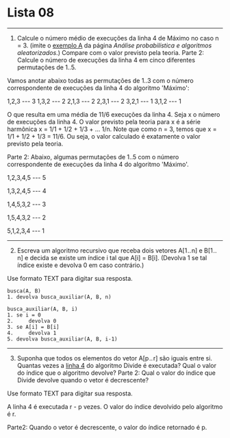 # Lista 08

***

1) Calcule o número médio de execuções da linha 4 de  Máximo no caso n = 3. (imite o [exemplo A](https://edisciplinas.usp.br/mod/assign/hiring.html#example-A) da página *Análise probabilística e algoritmos aleatorizados*.) Compare com  o valor previsto pela teoria. Parte 2: Calcule o número de execuções da linha 4  em cinco diferentes permutações de 1..5.

Vamos anotar abaixo todas as permutações de 1..3 com o número correspondente de execuções da linha 4 do algoritmo 'Máximo':



1,2,3 --- 3
1,3,2 --- 2
2,1,3 --- 2
2,3,1 --- 2
3,2,1 --- 1
3,1,2 --- 1

O que resulta em uma média de 11/6 execuções da linha 4. Seja x o número de execuções da linha 4. O valor previsto pela teoria para x é a série harmônica x = 1/1 + 1/2 + 1/3 + ... 1/n. Note que como n = 3, temos que x = 1/1 + 1/2 + 1/3 = 11/6. Ou seja, o valor calculado é exatamente o valor previsto pela teoria.

Parte 2: Abaixo, algumas permutações de 1..5 com o número correspondente de execuções da linha 4 do algoritmo 'Máximo'.

1,2,3,4,5 --- 5

1,3,2,4,5 --- 4

1,4,5,3,2 --- 3

1,5,4,3,2 --- 2

5,1,2,3,4 --- 1

***

2) Escreva  um algoritmo recursivo que receba dois vetores  A[1 .. n] e B[1 .. n] e decida se existe um índice i tal que A[i] = B[i]. (Devolva 1 se tal índice existe e devolva 0 em caso contrário.)

Use formato TEXT para digitar sua resposta.

```
busca(A, B)
1. devolva busca_auxiliar(A, B, n)

busca_auxiliar(A, B, i)
1. se i = 0
2.     devolva 0
3. se A[i] = B[i]
4.     devolva 1
5. devolva busca_auxiliar(A, B, i-1)
```



***

3) Suponha que todos os elementos do vetor A[p .. r] são iguais entre si. Quantas vezes a [linha 4](https://edisciplinas.usp.br/mod/assign/quick.html#lineS4) do algoritmo Divide é executada? Qual o valor do índice que o algoritmo devolve? Parte 2: Qual o valor do índice que Divide devolve quando o vetor é decrescente?

Use formato TEXT para digitar sua resposta.

A linha 4 é executada r - p vezes. O valor do índice devolvido pelo algoritmo é r.

Parte2: Quando o vetor é decrescente, o valor do índice retornado é p.